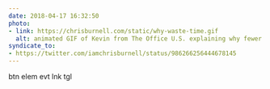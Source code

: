```yaml
---
date: 2018-04-17 16:32:50
photo:
- link: https://chrisburnell.com/static/why-waste-time.gif
  alt: animated GIF of Kevin from The Office U.S. explaining why fewer words do the same as a fully-formed sentence
syndicate_to:
- https://twitter.com/iamchrisburnell/status/986266256444678145
---
```


btn elem evt lnk tgl
